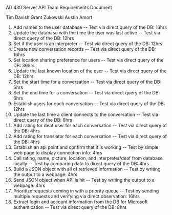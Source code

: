 AD 430
Server API Team
Requirements Document

Tim Davish
Grant Zukowski
Austin Amort

1. Add names to the user database -- Test via direct query of the DB: 16hrs
2. Update the database with the time the user was last active -- Test via direct query of the DB: 12hrs
3. Set if the user is an interpreter -- Test via direct query of the DB: 12hrs
4. Create new conversation records -- Test via direct query of the DB: 16hrs
5. Set location sharing preference for users -- Test via direct query of the DB: 36hrs
6. Update the last known location of the user -- Test via direct query of the DB: 12hrs
7. Set the start time for a conversation -- Test via direct query of the DB: 6hrs
8. Set the end time for a conversation -- Test via direct query of the DB: 6hrs
9. Establish users for each conversation -- Test via direct query of the DB: 12hrs
10. Update the last time a client connects to the conversation -- Test via direct query of the DB: 6hrs
11. Add rating for deaf user for each conversation -- Test via direct query of the DB: 4hrs
12. Add rating for translator for each conversation -- Test via direct query of the DB: 4hrs
13. Establish an api point and confirm that it is working -- Test by simple web page to display connection info: 4hrs
14. Call rating, name, picture, location, and interpreter/deaf from database locally -- Test by comparing data to direct query of the DB: 4hrs
15. Build a JSON object with all of retrieved information -- Test by writing the output to a webpage: 4hrs
16. Send JSON object when API is hit -- Test by writing the output to a webpage: 4hrs
17. Prioritize requests coming in with a priority queue -- Test by sending multiple requests and verifying via direct observation: 16hrs
18. Extract login and account information from the DB for Microsoft authentication -- Test via direct query of the DB: 8hrs
